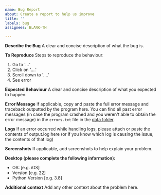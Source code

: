 ```yaml
---
name: Bug Report
about: Create a report to help us improve
title: ''
labels: bug
assignees: BLANK-TH

---
```


**Describe the Bug**
A clear and concise description of what the bug is.

**To Reproduce**
Steps to reproduce the behaviour:
1. Go to '...'
2. Click on '....'
3. Scroll down to '....'
4. See error

**Expected Behaviour**
A clear and concise description of what you expected to happen.

**Error Message**
If applicable, copy and paste the full error message and traceback outputted by the program here. You can find all past error messages (in case the program crashed and you weren't able to obtain the error message) in the `errors.txt` file in the [data folder](https://stonitor.blankdvth.com/en/stable/faq.html#where-is-the-data-folder).

**Logs**
If an error occurred while handling logs, please attach or paste the contents of output.log here (or if you know which log is causing the issue, the contents of that log)

**Screenshots**
If applicable, add screenshots to help explain your problem.

**Desktop (please complete the following information):**
 - OS: [e.g. iOS]
 - Version [e.g. 22]
 - Python Version [e.g. 3.8]

**Additional context**
Add any other context about the problem here.
